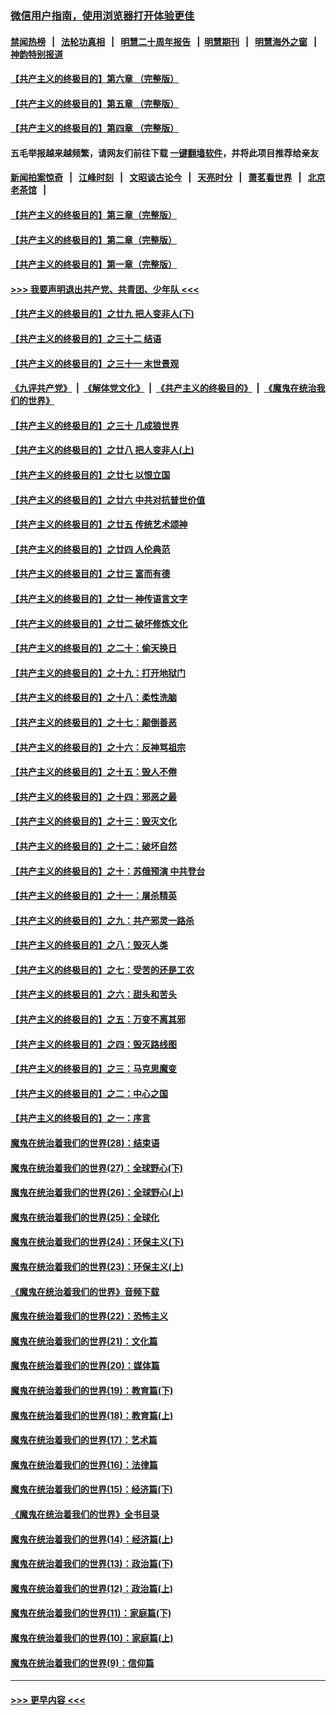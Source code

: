 ### [微信用户指南，使用浏览器打开体验更佳](https://github.com/gfw-breaker/banned-news1/blob/master/indexes/wechat-guide.md?t=0)
#### [禁闻热榜](热点新闻.md?t=0)  &nbsp;&nbsp;|&nbsp;&nbsp; [法轮功真相](https://github.com/gfw-breaker/truth/blob/master/README.md?t=0) &nbsp;&nbsp;|&nbsp;&nbsp; [明慧二十周年报告](https://github.com/gfw-breaker/mh-reports/blob/master/README.md?t=0) &nbsp;&nbsp;|&nbsp;&nbsp;[明慧期刊](https://github.com/gfw-breaker/mh-qikan) &nbsp;&nbsp;|&nbsp;&nbsp; [明慧海外之窗](https://github.com/gfw-breaker/mh-news/blob/master/README.md?t=0) &nbsp;&nbsp;|&nbsp;&nbsp; [神韵特别报道](https://github.com/gfw-breaker/mh-news/blob/master/shenyun.md?t=0)
#### [【共产主义的终极目的】第六章 （完整版）](../pages/nsc422/n11428913.md?t=02120844) 
#### [【共产主义的终极目的】第五章 （完整版）](../pages/nsc422/n11428912.md?t=02120844) 
#### [【共产主义的终极目的】第四章 （完整版）](../pages/nsc422/n11428907.md?t=02120844) 
#### 五毛举报越来越频繁，请网友们前往下载 [一键翻墙软件](https://github.com/gfw-breaker/ssr-accounts)，并将此项目推荐给亲友
#### [新闻拍案惊奇](https://github.com/gfw-breaker/banned-news1/blob/master/pages/link4.md) &nbsp;&nbsp;|&nbsp;&nbsp; [江峰时刻](https://github.com/gfw-breaker/banned-news1/blob/master/pages/link4.md) &nbsp;&nbsp;|&nbsp;&nbsp; [文昭谈古论今](https://github.com/gfw-breaker/banned-news1/blob/master/pages/link4.md) &nbsp;&nbsp;|&nbsp;&nbsp; [天亮时分](https://github.com/gfw-breaker/banned-news1/blob/master/pages/link4.md) &nbsp;&nbsp;|&nbsp;&nbsp; [萧茗看世界](https://github.com/gfw-breaker/banned-news1/blob/master/pages/link4.md) &nbsp;&nbsp;|&nbsp;&nbsp; [北京老茶馆](https://github.com/gfw-breaker/banned-news1/blob/master/pages/link4.md) &nbsp;&nbsp;|&nbsp;&nbsp; 
#### [【共产主义的终极目的】第三章（完整版）](../pages/nsc422/n11428848.md?t=02120844) 
#### [【共产主义的终极目的】第二章（完整版）](../pages/nsc422/n11428831.md?t=02120844) 
#### [【共产主义的终极目的】第一章（完整版）](../pages/nsc422/n11417651.md?t=02120844) 
#### [>>> 我要声明退出共产党、共青团、少年队 <<<](https://github.com/begood0513/goodnews/blob/master/quit/letter.md) 
#### [【共产主义的终极目的】之廿九 把人变非人(下)](../pages/nsc422/n11344140.md?t=02120844) 
#### [【共产主义的终极目的】之三十二 结语](../pages/nsc422/n11360535.md?t=02120844) 
#### [【共产主义的终极目的】之三十一 末世景观](../pages/nsc422/n11351129.md?t=02120844) 
#### [《九评共产党》](https://github.com/begood0513/9ping.md/blob/master/README.md) &nbsp;|&nbsp; [《解体党文化》](../../../../jtdwh.md/blob/master/README.md)  &nbsp;|&nbsp; [《共产主义的终极目的》](../../../../gczydzjmd.md/blob/master/README.md) &nbsp;|&nbsp; [《魔鬼在统治我们的世界》](../../../../mgztzwmdsj.md/blob/master/README.md) 
#### [【共产主义的终极目的】之三十 几成狼世界](../pages/nsc422/n11348280.md?t=02120844) 
#### [【共产主义的终极目的】之廿八 把人变非人(上)](../pages/nsc422/n11340492.md?t=02120844) 
#### [【共产主义的终极目的】之廿七 以恨立国](../pages/nsc422/n11336944.md?t=02120844) 
#### [【共产主义的终极目的】之廿六 中共对抗普世价值](../pages/nsc422/n11324785.md?t=02120844) 
#### [【共产主义的终极目的】之廿五 传统艺术颂神](../pages/nsc422/n11296396.md?t=02120844) 
#### [【共产主义的终极目的】之廿四 人伦典范](../pages/nsc422/n11296397.md?t=02120844) 
#### [【共产主义的终极目的】之廿三 富而有德](../pages/nsc422/n11283598.md?t=02120844) 
#### [【共产主义的终极目的】之廿一 神传语言文字](../pages/nsc422/n11263265.md?t=02120844) 
#### [【共产主义的终极目的】之廿二 破坏修炼文化](../pages/nsc422/n11245728.md?t=02120844) 
#### [【共产主义的终极目的】之二十：偷天换日](../pages/nsc422/n11238846.md?t=02120844) 
#### [【共产主义的终极目的】之十九：打开地狱门](../pages/nsc422/n11206376.md?t=02120844) 
#### [【共产主义的终极目的】之十八：柔性洗脑](../pages/nsc422/n11199994.md?t=02120844) 
#### [【共产主义的终极目的】之十七：颠倒善恶](../pages/nsc422/n11179782.md?t=02120844) 
#### [【共产主义的终极目的】之十六：反神骂祖宗](../pages/nsc422/n11166798.md?t=02120844) 
#### [【共产主义的终极目的】之十五：毁人不倦](../pages/nsc422/n11166792.md?t=02120844) 
#### [【共产主义的终极目的】之十四：邪恶之最](../pages/nsc422/n11150249.md?t=02120844) 
#### [【共产主义的终极目的】之十三：毁灭文化](../pages/nsc422/n11135227.md?t=02120844) 
#### [【共产主义的终极目的】之十二：破坏自然](../pages/nsc422/n11135214.md?t=02120844) 
#### [【共产主义的终极目的】之十：苏俄预演 中共登台](../pages/nsc422/n11118424.md?t=02120844) 
#### [【共产主义的终极目的】之十一：屠杀精英](../pages/nsc422/n11118442.md?t=02120844) 
#### [【共产主义的终极目的】之九：共产邪灵一路杀](../pages/nsc422/n11114139.md?t=02120844) 
#### [【共产主义的终极目的】之八：毁灭人类](../pages/nsc422/n11108503.md?t=02120844) 
#### [【共产主义的终极目的】之七：受苦的还是工农](../pages/nsc422/n11101809.md?t=02120844) 
#### [【共产主义的终极目的】之六：甜头和苦头](../pages/nsc422/n11096971.md?t=02120844) 
#### [【共产主义的终极目的】之五：万变不离其邪](../pages/nsc422/n11091285.md?t=02120844) 
#### [【共产主义的终极目的】之四：毁灭路线图](../pages/nsc422/n11086284.md?t=02120844) 
#### [【共产主义的终极目的】之三：马克思魔变](../pages/nsc422/n11061941.md?t=02120844) 
#### [【共产主义的终极目的】之二：中心之国](../pages/nsc422/n11047728.md?t=02120844) 
#### [【共产主义的终极目的】之一：序言](../pages/nsc422/n11086077.md?t=02120844) 
#### [魔鬼在统治着我们的世界(28)：结束语](../pages/nsc422/n10936246.md?t=02120844) 
#### [魔鬼在统治着我们的世界(27)：全球野心(下)](../pages/nsc422/n10928319.md?t=02120844) 
#### [魔鬼在统治着我们的世界(26)：全球野心(上)](../pages/nsc422/n10900318.md?t=02120844) 
#### [魔鬼在统治着我们的世界(25)：全球化](../pages/nsc422/n10788205.md?t=02120844) 
#### [魔鬼在统治着我们的世界(24)：环保主义(下)](../pages/nsc422/n10695307.md?t=02120844) 
#### [魔鬼在统治着我们的世界(23)：环保主义(上)](../pages/nsc422/n10688613.md?t=02120844) 
#### [《魔鬼在统治着我们的世界》音频下载](../pages/nsc422/n10635553.md?t=02120844) 
#### [魔鬼在统治着我们的世界(22)：恐怖主义](../pages/nsc422/n10614727.md?t=02120844) 
#### [魔鬼在统治着我们的世界(21)：文化篇](../pages/nsc422/n10597706.md?t=02120844) 
#### [魔鬼在统治着我们的世界(20)：媒体篇](../pages/nsc422/n10586579.md?t=02120844) 
#### [魔鬼在统治着我们的世界(19)：教育篇(下)](../pages/nsc422/n10564808.md?t=02120844) 
#### [魔鬼在统治着我们的世界(18)：教育篇(上)](../pages/nsc422/n10526970.md?t=02120844) 
#### [魔鬼在统治着我们的世界(17)：艺术篇](../pages/nsc422/n10499093.md?t=02120844) 
#### [魔鬼在统治着我们的世界(16)：法律篇](../pages/nsc422/n10485969.md?t=02120844) 
#### [魔鬼在统治着我们的世界(15)：经济篇(下)](../pages/nsc422/n10469975.md?t=02120844) 
#### [《魔鬼在统治着我们的世界》全书目录](../pages/nsc422/n10464261.md?t=02120844) 
#### [魔鬼在统治着我们的世界(14)：经济篇(上)](../pages/nsc422/n10457370.md?t=02120844) 
#### [魔鬼在统治着我们的世界(13)：政治篇(下)](../pages/nsc422/n10448270.md?t=02120844) 
#### [魔鬼在统治着我们的世界(12)：政治篇(上)](../pages/nsc422/n10444576.md?t=02120844) 
#### [魔鬼在统治着我们的世界(11)：家庭篇(下)](../pages/nsc422/n10440961.md?t=02120844) 
#### [魔鬼在统治着我们的世界(10)：家庭篇(上)](../pages/nsc422/n10435448.md?t=02120844) 
#### [魔鬼在统治着我们的世界(9)：信仰篇](../pages/nsc422/n10432159.md?t=02120844) 

----
#### [ >>> 更早内容 <<< ](../indexes/nsc422-earlier.md)

